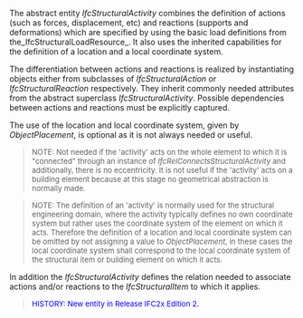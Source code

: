 The abstract entity _IfcStructuralActivity_ combines the definition of actions (such as forces, displacement, etc) and reactions (supports and deformations) which are specified by using the basic load definitions from the_IfcStructuralLoadResource_. It also uses the inherited capabilities for the definition of a location and a local coordinate system.

The differentiation between actions and reactions is realized by instantiating objects either from subclasses of _IfcStructuralAction_ or _IfcStructuralReaction_ respectively. They inherit commonly needed attributes from the abstract superclass _IfcStructuralActivity_. Possible dependencies between actions and reactions must be explicitly captured.

The use of the location and local coordinate system, given by _ObjectPlacement_, is optional as it is not always needed or useful.

> <font size="-1">NOTE: Not needed if the 'activity' acts on the whole
		  element to which it is "connected" through an instance of
		  <i>IfcRelConnectsStructuralActivity</i> and additionally, there is no
		  eccentricity. It is not useful if the 'activity' acts on a building element
		  because at this stage no geometrical abstraction is normally made.</font>
> 


> <font size="-1">NOTE: The definition of an 'activity' is normally used
		  for the structural engineering domain, where the activity typically defines no
		  own coordinate system but rather uses the coordinate system of the element on
		  which it acts. Therefore the definition of a location and local coordinate
		  system can be omitted by not assigning a value to <i>ObjectPlacement</i>, in
		  these cases the local coordinate system shall correspond to the local
		  coordinate system of the structural item or building element on which it acts.
		  </font>
>

In addition the _IfcStructuralActivity_ defines the relation needed to associate actions and/or reactions to the _IfcStructuralItem_ to which it applies.

> <font color="#0000FF" size="-1">HISTORY: New entity in Release IFC2x
		  Edition 2. </font>
>